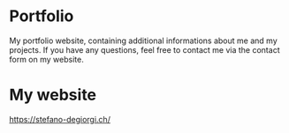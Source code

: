 # Portfolio

My portfolio website, containing additional informations about me and my projects.
If you have any questions, feel free to contact me via the contact form on my website.

# My website

https://stefano-degiorgi.ch/
